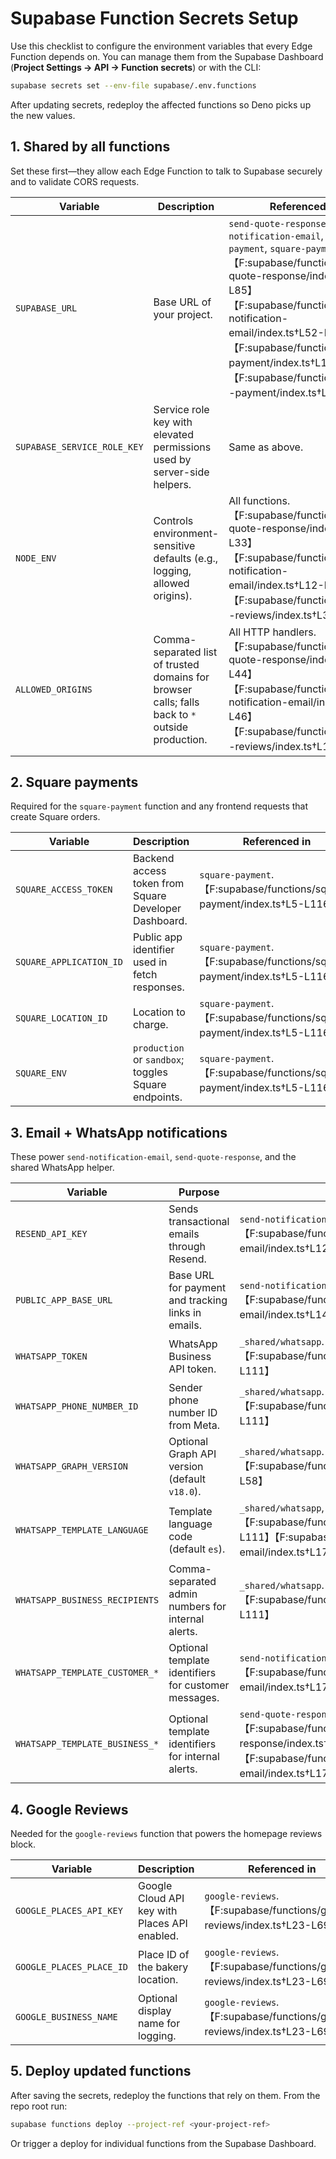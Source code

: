 # Supabase Function Secrets Setup

Use this checklist to configure the environment variables that every Edge Function depends on. You can manage them from the Supabase Dashboard (**Project Settings → API → Function secrets**) or with the CLI:

```bash
supabase secrets set --env-file supabase/.env.functions
```

After updating secrets, redeploy the affected functions so Deno picks up the new values.

## 1. Shared by all functions
Set these first—they allow each Edge Function to talk to Supabase securely and to validate CORS requests.

| Variable | Description | Referenced in |
| --- | --- | --- |
| `SUPABASE_URL` | Base URL of your project. | `send-quote-response`, `send-notification-email`, `p2p-payment`, `square-payment`.【F:supabase/functions/send-quote-response/index.ts†L45-L85】【F:supabase/functions/send-notification-email/index.ts†L52-L96】【F:supabase/functions/p2p-payment/index.ts†L1-L47】【F:supabase/functions/square-payment/index.ts†L17-L90】 |
| `SUPABASE_SERVICE_ROLE_KEY` | Service role key with elevated permissions used by server-side helpers. | Same as above. |
| `NODE_ENV` | Controls environment-sensitive defaults (e.g., logging, allowed origins). | All functions.【F:supabase/functions/send-quote-response/index.ts†L9-L33】【F:supabase/functions/send-notification-email/index.ts†L12-L43】【F:supabase/functions/google-reviews/index.ts†L3-L35】 |
| `ALLOWED_ORIGINS` | Comma-separated list of trusted domains for browser calls; falls back to `*` outside production. | All HTTP handlers.【F:supabase/functions/send-quote-response/index.ts†L1-L44】【F:supabase/functions/send-notification-email/index.ts†L1-L46】【F:supabase/functions/google-reviews/index.ts†L1-L34】 |

## 2. Square payments
Required for the `square-payment` function and any frontend requests that create Square orders.

| Variable | Description | Referenced in |
| --- | --- | --- |
| `SQUARE_ACCESS_TOKEN` | Backend access token from Square Developer Dashboard. | `square-payment`.【F:supabase/functions/square-payment/index.ts†L5-L116】 |
| `SQUARE_APPLICATION_ID` | Public app identifier used in fetch responses. | `square-payment`.【F:supabase/functions/square-payment/index.ts†L5-L116】 |
| `SQUARE_LOCATION_ID` | Location to charge. | `square-payment`.【F:supabase/functions/square-payment/index.ts†L5-L116】 |
| `SQUARE_ENV` | `production` or `sandbox`; toggles Square endpoints. | `square-payment`.【F:supabase/functions/square-payment/index.ts†L5-L116】 |

## 3. Email + WhatsApp notifications
These power `send-notification-email`, `send-quote-response`, and the shared WhatsApp helper.

| Variable | Purpose | Referenced in |
| --- | --- | --- |
| `RESEND_API_KEY` | Sends transactional emails through Resend. | `send-notification-email`.【F:supabase/functions/send-notification-email/index.ts†L12-L1034】 |
| `PUBLIC_APP_BASE_URL` | Base URL for payment and tracking links in emails. | `send-notification-email`.【F:supabase/functions/send-notification-email/index.ts†L14-L245】 |
| `WHATSAPP_TOKEN` | WhatsApp Business API token. | `_shared/whatsapp`.【F:supabase/functions/_shared/whatsapp.ts†L1-L111】 |
| `WHATSAPP_PHONE_NUMBER_ID` | Sender phone number ID from Meta. | `_shared/whatsapp`.【F:supabase/functions/_shared/whatsapp.ts†L1-L111】 |
| `WHATSAPP_GRAPH_VERSION` | Optional Graph API version (default `v18.0`). | `_shared/whatsapp`.【F:supabase/functions/_shared/whatsapp.ts†L1-L58】 |
| `WHATSAPP_TEMPLATE_LANGUAGE` | Template language code (default `es`). | `_shared/whatsapp`, notification functions.【F:supabase/functions/_shared/whatsapp.ts†L1-L111】【F:supabase/functions/send-notification-email/index.ts†L17-L245】 |
| `WHATSAPP_BUSINESS_RECIPIENTS` | Comma-separated admin numbers for internal alerts. | `_shared/whatsapp`.【F:supabase/functions/_shared/whatsapp.ts†L83-L111】 |
| `WHATSAPP_TEMPLATE_CUSTOMER_*` | Optional template identifiers for customer messages. | `send-notification-email`.【F:supabase/functions/send-notification-email/index.ts†L17-L245】 |
| `WHATSAPP_TEMPLATE_BUSINESS_*` | Optional template identifiers for internal alerts. | `send-quote-response`, `send-notification-email`.【F:supabase/functions/send-quote-response/index.ts†L234-L276】【F:supabase/functions/send-notification-email/index.ts†L17-L245】 |

## 4. Google Reviews
Needed for the `google-reviews` function that powers the homepage reviews block.

| Variable | Description | Referenced in |
| --- | --- | --- |
| `GOOGLE_PLACES_API_KEY` | Google Cloud API key with Places API enabled. | `google-reviews`.【F:supabase/functions/google-reviews/index.ts†L23-L69】 |
| `GOOGLE_PLACES_PLACE_ID` | Place ID of the bakery location. | `google-reviews`.【F:supabase/functions/google-reviews/index.ts†L23-L69】 |
| `GOOGLE_BUSINESS_NAME` | Optional display name for logging. | `google-reviews`.【F:supabase/functions/google-reviews/index.ts†L23-L69】 |

## 5. Deploy updated functions
After saving the secrets, redeploy the functions that rely on them. From the repo root run:

```bash
supabase functions deploy --project-ref <your-project-ref>
```

Or trigger a deploy for individual functions from the Supabase Dashboard.
